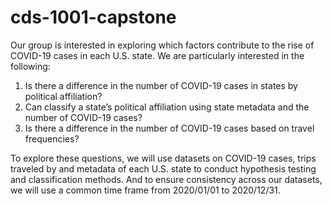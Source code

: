 # cds-1001-capstone
Our group is interested in exploring which factors contribute to the rise of COVID-19 cases in each U.S. state. We are particularly interested in the following:
1. Is there a difference in the number of COVID-19 cases in states by political affiliation?
2. Can classify a state’s political affiliation using state metadata and the number of COVID-19 cases?
3. Is there a difference in the number of COVID-19 cases based on travel frequencies?

To explore these questions, we will use datasets on COVID-19 cases, trips traveled by and metadata of each U.S. state to conduct hypothesis testing and classification methods. And to ensure consistency across our datasets, we will use a common time frame from 2020/01/01 to 2020/12/31.
